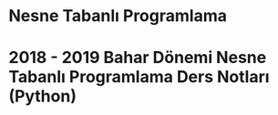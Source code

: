 # Nesne Tabanlı Programlama

# 2018 - 2019 Bahar Dönemi Nesne Tabanlı Programlama Ders Notları (Python)

